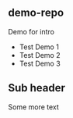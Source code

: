 ## demo-repo
Demo for intro
* Test Demo 1
* Test Demo 2
* Test Demo 3

## Sub header
Some more text
